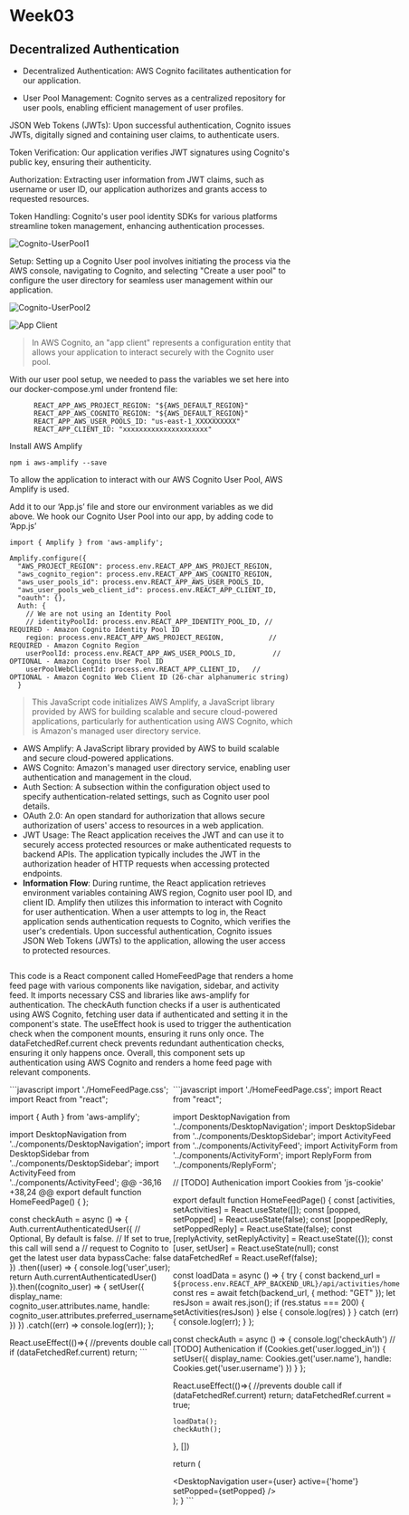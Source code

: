 # Week03

## Decentralized Authentication


- Decentralized Authentication: AWS Cognito facilitates authentication for our application.

- User Pool Management: Cognito serves as a centralized repository for user pools, enabling efficient management of user profiles.

JSON Web Tokens (JWTs): Upon successful authentication, Cognito issues JWTs, digitally signed and containing user claims, to authenticate users.

Token Verification: Our application verifies JWT signatures using Cognito's public key, ensuring their authenticity.

Authorization: Extracting user information from JWT claims, such as username or user ID, our application authorizes and grants access to requested resources.

Token Handling: Cognito's user pool identity SDKs for various platforms streamline token management, enhancing authentication processes.




![Cognito-UserPool1](https://github.com/bhanumalhotra123/aws-bootcamp-cruddur-2023/assets/144083659/b06cda0d-79fb-4b30-ad9f-d28418eb2e20)

Setup: Setting up a Cognito User pool involves initiating the process via the AWS console, navigating to Cognito, and selecting "Create a user pool" to configure the user directory for seamless user management within our application.

![Cognito-UserPool2](https://github.com/bhanumalhotra123/aws-bootcamp-cruddur-2023/assets/144083659/93863d24-79bf-4c15-9064-7ad88bb6876b)

  
![App Client](https://github.com/bhanumalhotra123/aws-bootcamp-cruddur-2023/assets/144083659/0f8e2f79-d42e-4e5b-9c2b-ac5fae690ade)

> In AWS Cognito, an "app client" represents a configuration entity that allows your application to interact securely with the Cognito user pool.


With our user pool setup, we needed to pass the variables we set here into our docker-compose.yml under frontend file:

```
      REACT_APP_AWS_PROJECT_REGION: "${AWS_DEFAULT_REGION}"
      REACT_APP_AWS_COGNITO_REGION: "${AWS_DEFAULT_REGION}"
      REACT_APP_AWS_USER_POOLS_ID: "us-east-1_XXXXXXXXXX"
      REACT_APP_CLIENT_ID: "xxxxxxxxxxxxxxxxxxxxx"
```
  
Install AWS Amplify
```
npm i aws-amplify --save
```

  
To allow the application to interact with our AWS Cognito User Pool,  AWS Amplify is used. 
  
Add it to our ‘App.js’ file and store our environment variables as we did above. We hook our Cognito User Pool into our app, by adding code to ‘App.js’


```
import { Amplify } from 'aws-amplify';
  
Amplify.configure({
  "AWS_PROJECT_REGION": process.env.REACT_APP_AWS_PROJECT_REGION,
  "aws_cognito_region": process.env.REACT_APP_AWS_COGNITO_REGION,
  "aws_user_pools_id": process.env.REACT_APP_AWS_USER_POOLS_ID,
  "aws_user_pools_web_client_id": process.env.REACT_APP_CLIENT_ID,
  "oauth": {},
  Auth: {
    // We are not using an Identity Pool
    // identityPoolId: process.env.REACT_APP_IDENTITY_POOL_ID, // REQUIRED - Amazon Cognito Identity Pool ID
    region: process.env.REACT_APP_AWS_PROJECT_REGION,           // REQUIRED - Amazon Cognito Region
    userPoolId: process.env.REACT_APP_AWS_USER_POOLS_ID,         // OPTIONAL - Amazon Cognito User Pool ID
    userPoolWebClientId: process.env.REACT_APP_CLIENT_ID,   // OPTIONAL - Amazon Cognito Web Client ID (26-char alphanumeric string)
  }
```
> This JavaScript code initializes AWS Amplify, a JavaScript library provided by AWS for building scalable and secure cloud-powered applications, particularly for authentication using AWS Cognito, which is Amazon's managed user directory service.

  
- AWS Amplify: A JavaScript library provided by AWS to build scalable and secure cloud-powered applications.
- AWS Cognito: Amazon's managed user directory service, enabling user authentication and management in the cloud.
- Auth Section: A subsection within the configuration object used to specify authentication-related settings, such as Cognito user pool details.
- OAuth 2.0: An open standard for authorization that allows secure authorization of users' access to resources in a web application.
- JWT Usage: The React application receives the JWT and can use it to securely access protected resources or make authenticated requests to backend APIs. The application typically includes the JWT in the authorization header of HTTP requests when accessing protected endpoints.
- __Information Flow__: During runtime, the React application retrieves environment variables containing AWS region, Cognito user pool ID, and client ID. Amplify then utilizes this information to interact with Cognito for user authentication. When a user attempts to log in, the React application sends authentication requests to Cognito, which verifies the user's credentials. Upon successful authentication, Cognito issues JSON Web Tokens (JWTs) to the application, allowing the user access to protected resources.



```

```



This code is a React component called HomeFeedPage that renders a home feed page with various components like navigation, sidebar, and activity feed.
It imports necessary CSS and libraries like aws-amplify for authentication.
The checkAuth function checks if a user is authenticated using AWS Cognito, fetching user data if authenticated and setting it in the component's state.
The useEffect hook is used to trigger the authentication check when the component mounts, ensuring it runs only once.
The dataFetchedRef.current check prevents redundant authentication checks, ensuring it only happens once.
Overall, this component sets up authentication using AWS Cognito and renders a home feed page with relevant components.


<div style="display: flex; flex-direction: row;">
  <div style="flex: 1;">
    ```javascript
import './HomeFeedPage.css';
import React from "react";

import { Auth } from 'aws-amplify';

import DesktopNavigation  from '../components/DesktopNavigation';
import DesktopSidebar     from '../components/DesktopSidebar';
import ActivityFeed from '../components/ActivityFeed';
	@@ -36,16 +38,24 @@ export default function HomeFeedPage() {
  };

  const checkAuth = async () => {
    Auth.currentAuthenticatedUser({
      // Optional, By default is false. 
      // If set to true, this call will send a 
      // request to Cognito to get the latest user data
      bypassCache: false 
    })
    .then((user) => {
      console.log('user',user);
      return Auth.currentAuthenticatedUser()
    }).then((cognito_user) => {
        setUser({
          display_name: cognito_user.attributes.name,
          handle: cognito_user.attributes.preferred_username
        })
    })
    .catch((err) => console.log(err));
  };
  
  React.useEffect(()=>{
    //prevents double call
    if (dataFetchedRef.current) return;
    ```
  </div>
  <div style="flex: 1;">
    ```javascript
import './HomeFeedPage.css';
import React from "react";

import DesktopNavigation  from '../components/DesktopNavigation';
import DesktopSidebar     from '../components/DesktopSidebar';
import ActivityFeed from '../components/ActivityFeed';
import ActivityForm from '../components/ActivityForm';
import ReplyForm from '../components/ReplyForm';

// [TODO] Authenication
import Cookies from 'js-cookie'

export default function HomeFeedPage() {
  const [activities, setActivities] = React.useState([]);
  const [popped, setPopped] = React.useState(false);
  const [poppedReply, setPoppedReply] = React.useState(false);
  const [replyActivity, setReplyActivity] = React.useState({});
  const [user, setUser] = React.useState(null);
  const dataFetchedRef = React.useRef(false);

  const loadData = async () => {
    try {
      const backend_url = `${process.env.REACT_APP_BACKEND_URL}/api/activities/home`
      const res = await fetch(backend_url, {
        method: "GET"
      });
      let resJson = await res.json();
      if (res.status === 200) {
        setActivities(resJson)
      } else {
        console.log(res)
      }
    } catch (err) {
      console.log(err);
    }
  };

  const checkAuth = async () => {
    console.log('checkAuth')
    // [TODO] Authenication
    if (Cookies.get('user.logged_in')) {
      setUser({
        display_name: Cookies.get('user.name'),
        handle: Cookies.get('user.username')
      })
    }
  };

  React.useEffect(()=>{
    //prevents double call
    if (dataFetchedRef.current) return;
    dataFetchedRef.current = true;

    loadData();
    checkAuth();
  }, [])

  return (
    <article>
      <DesktopNavigation user={user} active={'home'} setPopped={setPopped} />
      <div className='content'>
        <ActivityForm  
          popped={popped}
          setPopped={setPopped} 
          setActivities={setActivities} 
        />
        <ReplyForm 
          activity={replyActivity} 
          popped={poppedReply} 
          setPopped={setPoppedReply} 
          setActivities={setActivities} 
          activities={activities} 
        />
        <ActivityFeed 
          title="Home" 
          setReplyActivity={setReplyActivity} 
          setPopped={setPoppedReply} 
          activities={activities} 
        />
      </div>
      <DesktopSidebar user={user} />
    </article>
  );
}
    ```
  </div>
</div>




